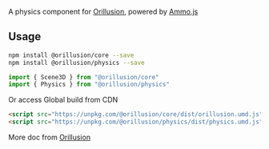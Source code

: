 A physics component for [Orillusion](https://www.orillusion.com), powered by [Ammo.js](https://github.com/kripken/ammo.js/)

## Usage
```bash
npm install @orillusion/core --save
npm install @orillusion/physics --save
```
```ts
import { Scene3D } from "@orillusion/core"
import { Physics } from "@orillusion/physics"
```

Or access Global build from CDN
```html
<script src="https://unpkg.com/@orillusion/core/dist/orillusion.umd.js"></script>
<script src="https://unpkg.com/@orillusion/physics/dist/physics.umd.js"></script>
```

More doc from [Orillusion](https://www.orillusion.com/guide/physics/Readme.html)